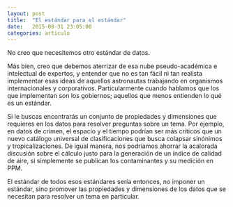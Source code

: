 ```yaml
---
layout: post
title:  "El estándar para el estándar"
date:   2015-08-31 23:05:00
categories: articulo
---
```


No creo que necesitemos otro estándar de datos.

Más bien, creo que debemos aterrizar de esa nube pseudo-académica e intelectual de expertos, y entender que no es tan fácil ni tan realista implementar esas ideas de aquellos astronautas trabajando en organismos internacionales y corporativos. Particularmente cuando hablamos que los que implementan son los gobiernos; aquellos que menos entienden lo qué es un estándar.

Si le buscas encontrarás un conjunto de propiedades y dimensiones que requieres en los datos para resolver preguntas sobre un tema. Por ejemplo, en datos de crimen, el espacio y el tiempo podrían ser más críticos que un nuevo catálogo universal de clasificaciones que busca colapsar sinónimos y tropicalizaciones. De igual manera, nos podríamos ahorrar la acalorada discusión sobre el cálculo justo para la generación de un índice de calidad de aire, si simplemente se publican los contaminantes y su medición en PPM.

El estándar de todos esos estándares sería entonces, no imponer un estándar, sino promover las propiedades y dimensiones de los datos que se necesitan para resolver un tema en particular.

